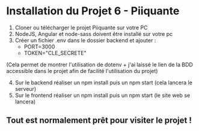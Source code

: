 # Installation du Projet 6 - Piiquante
1. Cloner ou télécharger le projet Piiquante sur votre PC
2. NodeJS, Angular et node-sass doivent être installé sur votre pc
3. Créer un fichier .env dans le dossier backend et ajouter :
    * PORT=3000
    * TOKEN="CLE_SECRETE" 

(Cela permet de montrer l'utilisation de dotenv + j'ai laissé le lien de la BDD accessible dans le projet afin de facilité l'utilisation du projet)

4. Sur le backend réaliser un npm install puis un npm start (cela lancera le serveur)
5. Sur le frontend réaliser un npm install puis un npm start (le site web se lancera)

## Tout est normalement prêt pour visiter le projet !